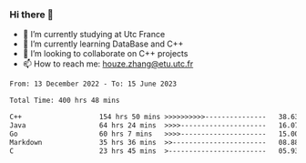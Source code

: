 ### Hi there 👋
- 🔭 I’m currently studying at Utc France
- 🌱 I’m currently learning DataBase and C++
- 👯 I’m looking to collaborate on C++ projects
- 📫 How to reach me: houze.zhang@etu.utc.fr

<!--START_SECTION:waka-->

```txt
From: 13 December 2022 - To: 15 June 2023

Total Time: 400 hrs 48 mins

C++                   154 hrs 50 mins >>>>>>>>>>---------------   38.63 %
Java                  64 hrs 24 mins  >>>>---------------------   16.07 %
Go                    60 hrs 7 mins   >>>>---------------------   15.00 %
Markdown              35 hrs 36 mins  >>-----------------------   08.88 %
C                     23 hrs 45 mins  >------------------------   05.93 %
```

<!--END_SECTION:waka-->
